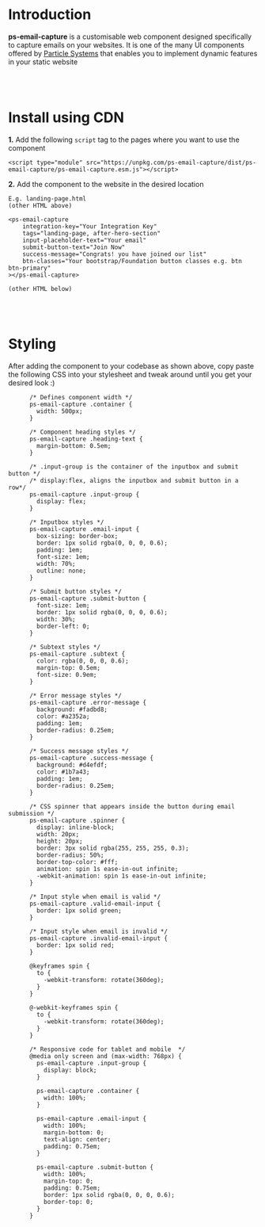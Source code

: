 # Introduction

**ps-email-capture** is a customisable web component designed specifically to capture emails on your websites. It is one of the many UI components offered by [Particle Systems](https://particle.systems) that enables you to implement dynamic features in your static website

<br/>
<br/>

# Install using CDN

**1.** Add the following `script` tag to the pages where you want to use the component

```
<script type="module" src="https://unpkg.com/ps-email-capture/dist/ps-email-capture/ps-email-capture.esm.js"></script>
```

**2.** Add the component to the website in the desired location

```
E.g. landing-page.html
(other HTML above)

<ps-email-capture
    integration-key="Your Integration Key"
    tags="landing-page, after-hero-section"
    input-placeholder-text="Your email"
    submit-button-text="Join Now"
    success-message="Congrats! you have joined our list"
	btn-classes="Your bootstrap/Foundation button classes e.g. btn btn-primary"
></ps-email-capture>

(other HTML below)
```

<br/>
<br/>

# Styling

After adding the component to your codebase as shown above, copy paste the following CSS into your stylesheet and tweak around until you get your desired look :)

```
      /* Defines component width */
      ps-email-capture .container {
        width: 500px;
      }

      /* Component heading styles */
      ps-email-capture .heading-text {
        margin-bottom: 0.5em;
      }

      /* .input-group is the container of the inputbox and submit button */
      /* display:flex, aligns the inputbox and submit button in a row*/
      ps-email-capture .input-group {
        display: flex;
      }

      /* Inputbox styles */
      ps-email-capture .email-input {
        box-sizing: border-box;
        border: 1px solid rgba(0, 0, 0, 0.6);
        padding: 1em;
        font-size: 1em;
        width: 70%;
        outline: none;
      }

      /* Submit button styles */
      ps-email-capture .submit-button {
        font-size: 1em;
        border: 1px solid rgba(0, 0, 0, 0.6);
        width: 30%;
        border-left: 0;
      }

      /* Subtext styles */
      ps-email-capture .subtext {
        color: rgba(0, 0, 0, 0.6);
        margin-top: 0.5em;
        font-size: 0.9em;
      }

      /* Error message styles */
      ps-email-capture .error-message {
        background: #fadbd8;
        color: #a2352a;
        padding: 1em;
        border-radius: 0.25em;
      }

      /* Success message styles */
      ps-email-capture .success-message {
        background: #d4efdf;
        color: #1b7a43;
        padding: 1em;
        border-radius: 0.25em;
      }

      /* CSS spinner that appears inside the button during email submission */
      ps-email-capture .spinner {
        display: inline-block;
        width: 20px;
        height: 20px;
        border: 3px solid rgba(255, 255, 255, 0.3);
        border-radius: 50%;
        border-top-color: #fff;
        animation: spin 1s ease-in-out infinite;
        -webkit-animation: spin 1s ease-in-out infinite;
      }

      /* Input style when email is valid */
      ps-email-capture .valid-email-input {
        border: 1px solid green;
      }

      /* Input style when email is invalid */
      ps-email-capture .invalid-email-input {
        border: 1px solid red;
      }

      @keyframes spin {
        to {
          -webkit-transform: rotate(360deg);
        }
      }

      @-webkit-keyframes spin {
        to {
          -webkit-transform: rotate(360deg);
        }
      }

      /* Responsive code for tablet and mobile  */
      @media only screen and (max-width: 768px) {
        ps-email-capture .input-group {
          display: block;
        }

        ps-email-capture .container {
          width: 100%;
        }

        ps-email-capture .email-input {
          width: 100%;
          margin-bottom: 0;
          text-align: center;
          padding: 0.75em;
        }

        ps-email-capture .submit-button {
          width: 100%;
          margin-top: 0;
          padding: 0.75em;
          border: 1px solid rgba(0, 0, 0, 0.6);
          border-top: 0;
        }
      }
```
